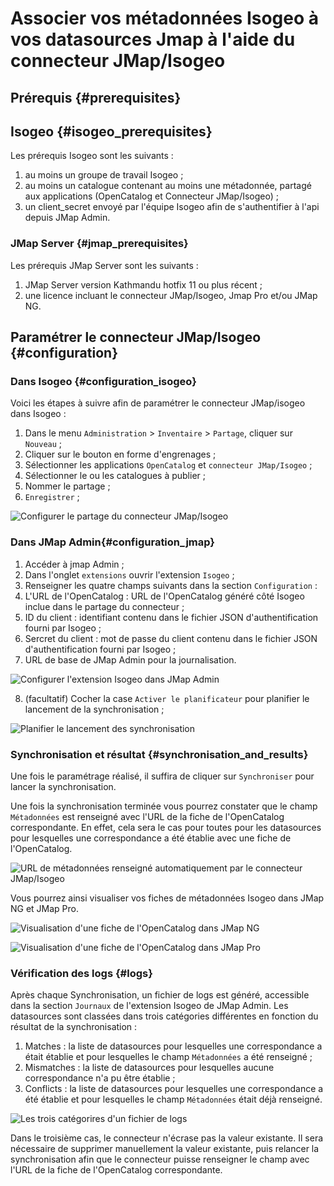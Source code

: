 # Associer vos métadonnées Isogeo à vos datasources Jmap à l'aide du connecteur JMap/Isogeo

## Prérequis {#prerequisites}

## Isogeo {#isogeo_prerequisites}

Les prérequis Isogeo sont les suivants :

1. au moins un groupe de travail Isogeo ;
2. au moins un catalogue contenant au moins une métadonnée, partagé aux applications (OpenCatalog et Connecteur JMap/Isogeo) ;
3. un client_secret envoyé par l'équipe Isogeo afin de s'authentifier à l'api depuis JMap Admin.

### JMap Server {#jmap_prerequisites}

Les prérequis JMap Server sont les suivants :

1. JMap Server version Kathmandu hotfix 11 ou plus récent ;
2. une licence incluant le connecteur JMap/Isogeo, Jmap Pro et/ou JMap NG.

## Paramétrer le connecteur JMap/Isogeo {#configuration}

### Dans Isogeo {#configuration_isogeo}

Voici les étapes à suivre afin de paramétrer le connecteur JMap/isogeo dans Isogeo :

1. Dans le menu `Administration`  > `Inventaire` > `Partage`, cliquer sur `Nouveau` ;
2. Cliquer sur le bouton en forme d'engrenages ;
3. Sélectionner les applications `OpenCatalog` et `connecteur JMap/Isogeo` ;
4. Sélectionner le ou les catalogues à publier ;
5. Nommer le partage ;
6. `Enregistrer` ;

![Configurer le partage du connecteur JMap/Isogeo](/assets/Connecteur_JMap/Configuration_partage.png)

### Dans JMap Admin{#configuration_jmap}

1. Accéder à jmap Admin ;
2. Dans l'onglet `extensions` ouvrir l'extension `Isogeo` ;
3. Renseigner les quatre champs suivants dans la section `Configuration` :
4. L'URL de l'OpenCatalog : URL de l'OpenCatalog généré côté Isogeo inclue dans le partage du connecteur ;  
5. ID du client : identifiant contenu dans le fichier JSON d'authentification fourni par Isogeo ;
6. Sercret du client : mot de passe du client contenu dans le fichier JSON d'authentification fourni par Isogeo ;
7. URL de base de JMap Admin pour la journalisation.

![Configurer l'extension Isogeo dans JMap Admin](/assets/Connecteur_JMap/Configuration_isogeo_extension.png)

8. (facultatif) Cocher la case `Activer le planificateur` pour planifier le lancement de la synchronisation ;

![Planifier le lancement des synchronisation](/assets/Connecteur_JMap/Configuration_tache_planifiee.png)

### Synchronisation et résultat {#synchronisation_and_results}

Une fois le paramétrage réalisé, il suffira de cliquer sur `Synchroniser` pour lancer la synchronisation.

Une fois la synchronisation terminée vous pourrez constater  que le champ `Métadonnées` est renseigné avec l'URL de la fiche de l'OpenCatalog correspondante. En effet, cela sera le cas pour toutes pour les datasources pour lesquelles une correspondance a été établie avec une fiche de l'OpenCatalog.

![URL de métadonnées renseigné automatiquement par le connecteur JMap/Isogeo](/assets/Connecteur_JMap/URL_OC_dans_jmap_admin.png)

Vous pourrez ainsi visualiser vos fiches de métadonnées Isogeo dans JMap NG et JMap Pro.

![Visualisation d'une fiche de l'OpenCatalog dans JMap NG](/assets/Connecteur_JMap/Fiche_OC_JMapNG.png)

![Visualisation d'une fiche de l'OpenCatalog dans JMap Pro](/assets/Connecteur_JMap/Fiche_OC_JMapPro.JPG)

### Vérification des logs {#logs}

Après chaque Synchronisation, un fichier de logs est généré, accessible dans la section `Journaux` de l'extension Isogeo de JMap Admin. Les datasources sont classées dans trois catégories différentes en fonction du résultat de la synchronisation :

1. Matches : la liste de datasources pour lesquelles une correspondance a était établie et pour lesquelles le champ `Métadonnées` a été renseigné ;
2. Mismatches : la liste de datasources pour lesquelles aucune correspondance n'a pu être établie ;
3. Conflicts : la liste de datasources pour lesquelles une correspondance a été établie et pour lesquelles le champ `Métadonnées` était déjà renseigné.

![Les trois catégorires d'un fichier de logs](/assets/Connecteur_JMap/Fichier_de_logs.png)

Dans le troisième cas, le connecteur n'écrase pas la valeur existante. Il sera nécessaire de supprimer manuellement la valeur existante, puis relancer la synchronisation afin que le connecteur puisse renseigner le champ avec l'URL de la fiche de l'OpenCatalog correspondante.
